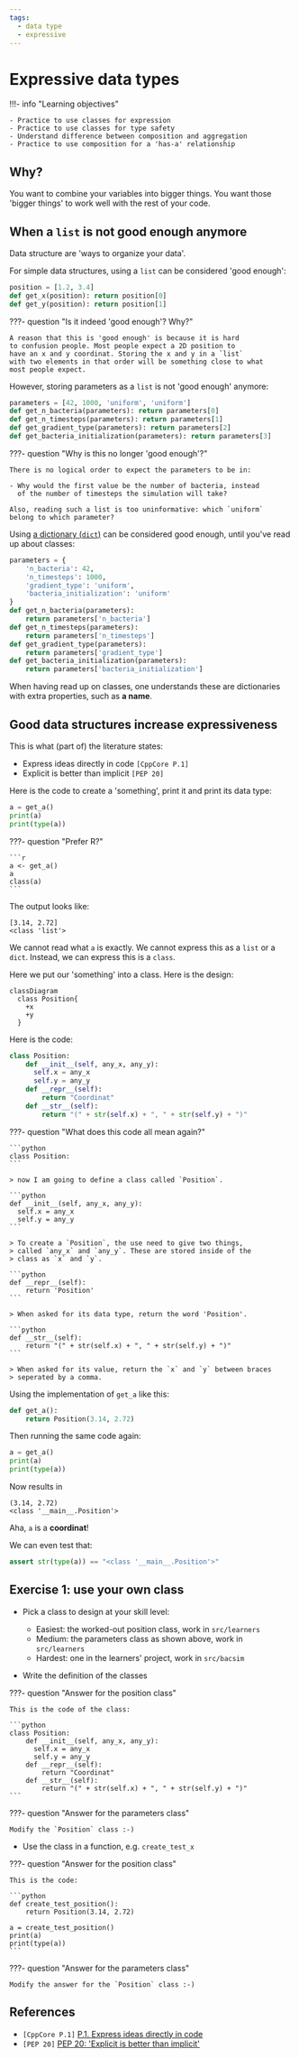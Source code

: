 ```yaml
---
tags:
  - data type
  - expressive
---
```


# Expressive data types

!!!- info "Learning objectives"

    - Practice to use classes for expression
    - Practice to use classes for type safety
    - Understand difference between composition and aggregation
    - Practice to use composition for a 'has-a' relationship

## Why?

You want to combine your variables into bigger things.
You want those 'bigger things' to work well with the rest of your code.

## When a `list` is not good enough anymore

Data structure are 'ways to organize your data'.

For simple data structures, using a `list` can be considered 'good enough':

```python
position = [1.2, 3.4]
def get_x(position): return position[0]
def get_y(position): return position[1]
```

???- question "Is it indeed 'good enough'? Why?"

    A reason that this is 'good enough' is because it is hard
    to confusion people. Most people expect a 2D position to
    have an x and y coordinat. Storing the x and y in a `list`
    with two elements in that order will be something close to what
    most people expect.

However, storing parameters as a `list` is not 'good enough' anymore:

```python
parameters = [42, 1000, 'uniform', 'uniform']
def get_n_bacteria(parameters): return parameters[0]
def get_n_timesteps(parameters): return parameters[1]
def get_gradient_type(parameters): return parameters[2]
def get_bacteria_initialization(parameters): return parameters[3]
```

???- question "Why is this no longer 'good enough'?"

    There is no logical order to expect the parameters to be in:

    - Why would the first value be the number of bacteria, instead
      of the number of timesteps the simulation will take?

    Also, reading such a list is too uninformative: which `uniform`
    belong to which parameter?

Using [a dictionary (`dict`)](https://docs.python.org/3/tutorial/datastructures.html#dictionaries) 
can be considered good enough,
until you've read up about classes:

```python
parameters = { 
    'n_bacteria': 42, 
    'n_timesteps': 1000,
    'gradient_type': 'uniform',
    'bacteria_initialization': 'uniform'
}
def get_n_bacteria(parameters): 
    return parameters['n_bacteria']
def get_n_timesteps(parameters): 
    return parameters['n_timesteps']
def get_gradient_type(parameters): 
    return parameters['gradient_type']
def get_bacteria_initialization(parameters): 
    return parameters['bacteria_initialization']
```

When having read up on classes,
one understands these are dictionaries
with extra properties, such 
as **a name**.

## Good data structures increase expressiveness

This is what (part of) the literature states:

- Express ideas directly in code `[CppCore P.1]`
- Explicit is better than implicit `[PEP 20]`


Here is the code to create a 'something',
print it and print its data type:

```python
a = get_a()
print(a)
print(type(a))
```

???- question "Prefer R?"

    ```r
    a <- get_a()
    a
    class(a)
    ```

The output looks like:

```console
[3.14, 2.72]
<class 'list'>
```

We cannot read what `a` is exactly.
We cannot express this as a `list` or a `dict`.
Instead, we can express this is a `class`.

Here we put our 'something' into a class. Here is the design:

```mermaid
classDiagram
  class Position{
    +x
    +y
  }
```

Here is the code:

```python
class Position:
    def __init__(self, any_x, any_y):
      self.x = any_x
      self.y = any_y
    def __repr__(self):
        return "Coordinat"
    def __str__(self):
        return "(" + str(self.x) + ", " + str(self.y) + ")"
```

???- question "What does this code all mean again?"


    ```python
    class Position:
    ```

    > now I am going to define a class called `Position`.

    ```python
    def __init__(self, any_x, any_y):
      self.x = any_x
      self.y = any_y
    ```

    > To create a `Position`, the use need to give two things,
    > called `any_x` and `any_y`. These are stored inside of the
    > class as `x` and `y`.

    ```python
    def __repr__(self):
        return 'Position'
    ```

    > When asked for its data type, return the word 'Position'.

    ```python
    def __str__(self):
        return "(" + str(self.x) + ", " + str(self.y) + ")"
    ```

    > When asked for its value, return the `x` and `y` between braces
    > seperated by a comma.

Using the implementation of `get_a` like this:

```python
def get_a():
    return Position(3.14, 2.72)
```

Then running the same code again:

```python
a = get_a()
print(a)
print(type(a))
```

Now results in

```text
(3.14, 2.72)
<class '__main__.Position'>
```

Aha, `a` is a **coordinat**!

We can even test that:

```python
assert str(type(a)) == "<class '__main__.Position'>"
```

## Exercise 1: use your own class

- Pick a class to design at your skill level:
    - Easiest: the worked-out position class, work in `src/learners`
    - Medium: the parameters class as shown above, work in `src/learners`
    - Hardest: one in the learners' project, work in `src/bacsim`

- Write the definition of the classes

???- question "Answer for the position class"

    This is the code of the class:

    ```python
    class Position:
        def __init__(self, any_x, any_y):
          self.x = any_x
          self.y = any_y
        def __repr__(self):
            return "Coordinat"
        def __str__(self):
            return "(" + str(self.x) + ", " + str(self.y) + ")"
    ```

???- question "Answer for the parameters class"

    Modify the `Position` class :-)

- Use the class in a function, e.g. `create_test_x`

???- question "Answer for the position class"

    This is the code:

    ```python
    def create_test_position():
        return Position(3.14, 2.72)

    a = create_test_position()
    print(a)
    print(type(a))
    ```

???- question "Answer for the parameters class"

    Modify the answer for the `Position` class :-)

## References

- `[CppCore P.1]` [P.1. Express ideas directly in code](https://isocpp.github.io/CppCoreGuidelines/CppCoreGuidelines#Rp-direct)
- `[PEP 20]` [PEP 20: 'Explicit is better than implicit'](https://peps.python.org/pep-0020/#the-zen-of-python)

